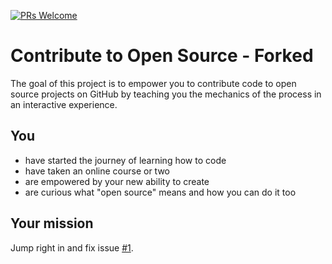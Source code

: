 [![PRs Welcome](https://img.shields.io/badge/PRs-welcome-brightgreen.svg?style=flat-square)](CONTRIBUTING.md)

# Contribute to Open Source - Forked

The goal of this project is to empower you to contribute code to open source projects on GitHub by teaching you the mechanics of the process in an interactive experience.

## You

* have started the journey of learning how to code
* have taken an online course or two
* are empowered by your new ability to create
* are curious what "open source" means and how you can do it too

## Your mission

Jump right in and fix issue [#1](https://github.com/danthareja/contribute-to-open-source/issues/1).

